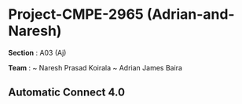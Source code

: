 # Project-CMPE-2965 (Adrian-and-Naresh)

**Section** : A03 (Aj)

**Team** : 
~ Naresh Prasad Koirala
~ Adrian James Baira

## Automatic Connect 4.0
